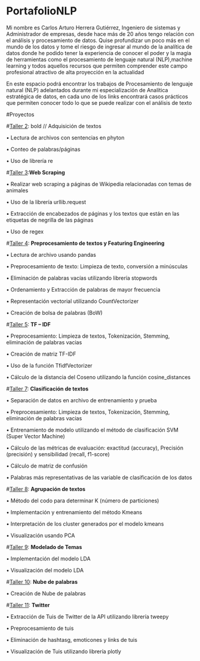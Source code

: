 # PortafolioNLP
Mi nombre es Carlos Arturo Herrera Gutiérrez, Ingeniero de sistemas y Administrador de empresas, desde hace más de 20 años tengo relación con el análisis y procesamiento
de datos. Quise profundizar un poco más en el mundo de los datos y tome el riesgo de ingresar al mundo de la analítica de datos donde he podido tener la experiencia de
conocer el poder y la magia de herramientas como el procesamiento de lenguaje natural (NLP),machine learning y todos aquellos recursos que permiten comprender este campo profesional atractivo de alta proyección en la actualidad

En este espacio podrá encontrar los trabajos de Procesamiento de lenguaje natural (NLP) adelantados durante mi especialización de Analítica estratégica de datos, en cada uno de los links encontrará casos prácticos que permiten conocer todo lo que se puede realizar con el análisis de texto

#Proyectos

#[Taller 2](https://github.com/carlosarturoherreragutierrez/NLP/blob/dddcadfbf543e96b5fd0de9ddafd0a2524ce0b8f/Taller2.ipynb): bold // Adquisición de textos

  •	Lectura de archivos con sentencias en phyton 
  
  •	Conteo de palabras/páginas
    
  •	Uso de librería re



#[Taller 3](https://github.com/carlosarturoherreragutierrez/NLP/blob/dddcadfbf543e96b5fd0de9ddafd0a2524ce0b8f/Taller3sol.ipynb):**Web Scraping**

•	Realizar web scraping a páginas de Wikipedia relacionadas con temas de animales

•	Uso de la librería urllib.request

•	Extracción de encabezados de páginas y los textos que están en las etiquetas de negrilla de las páginas 

•	Uso de regex


#[Taller 4](https://github.com/carlosarturoherreragutierrez/NLP/blob/dddcadfbf543e96b5fd0de9ddafd0a2524ce0b8f/Taller4Sol.ipynb): **Preprocesamiento de textos y Featuring Engineering**

•	Lectura de archivo usando pandas

•	Preprocesamiento de texto: Limpieza de texto, conversión a minúsculas

•	Eliminación de palabras vacías utilizando librería stopwords

•	Ordenamiento y Extracción de palabras de mayor frecuencia

•	Representación vectorial utilizando CountVectorizer

•	Creación de bolsa de palabras (BoW)


#[Taller 5](https://github.com/carlosarturoherreragutierrez/NLP/blob/dddcadfbf543e96b5fd0de9ddafd0a2524ce0b8f/taller5Sol.ipynb): **TF – IDF**

•	Preprocesamiento: Limpieza de textos, Tokenización, Stemming, eliminación de palabras vacias

•	Creación de matriz TF-IDF 

•	Uso de la función TfidfVectorizer

•	Cálculo de la distancia del Coseno utilizando la función cosine_distances


#[Taller 7](https://github.com/carlosarturoherreragutierrez/NLP/blob/dddcadfbf543e96b5fd0de9ddafd0a2524ce0b8f/Taller7_sol.ipynb): **Clasificación de textos**

•	Separación de datos en archivo de entrenamiento y prueba

•	Preprocesamiento: Limpieza de textos, Tokenización, Stemming, eliminación de palabras vacias

•	Entrenamiento de modelo utilizando el método de clasificación SVM (Super Vector Machine)

•	Cálculo de las métricas de evaluación: exactitud (accuracy), Precisión (precisión) y sensibilidad (recall, f1-score)

•	Cálculo de matriz de confusión

•	Palabras más representativas de las variable de clasificación de los datos


#[Taller 8](https://github.com/carlosarturoherreragutierrez/NLP/blob/dddcadfbf543e96b5fd0de9ddafd0a2524ce0b8f/Taller8Sol.ipynb): **Agrupación de textos**

•	Método del codo para determinar K (número de particiones)

•	Implementación y entrenamiento del método Kmeans

•	Interpretación de los cluster generados por el modelo kmeans

•	Visualización usando PCA


#[Taller 9](https://github.com/carlosarturoherreragutierrez/NLP/blob/dddcadfbf543e96b5fd0de9ddafd0a2524ce0b8f/Taller9Sol.ipynb): **Modelado de Temas**

•	Implementación del modelo LDA

•	Visualización del modelo LDA


#[Taller 10](https://github.com/carlosarturoherreragutierrez/NLP/blob/dddcadfbf543e96b5fd0de9ddafd0a2524ce0b8f/Taller10sol.ipynb): **Nube de palabras**

•	Creación de Nube de palabras

#[Taller 11](https://github.com/carlosarturoherreragutierrez/NLP/blob/dddcadfbf543e96b5fd0de9ddafd0a2524ce0b8f/Taller11Sol.ipynb): **Twitter**

•	Extracción de Tuis de Twitter de la API utilizando librería tweepy

•	Preprocesamiento de tuis

•	Eliminación de hashtasg, emoticones y links de tuis

•	Visualización de Tuis utilizando librería plotly



